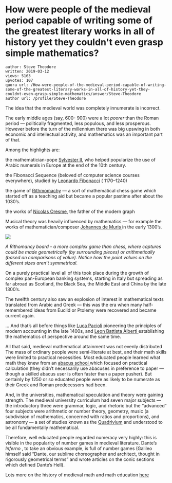 # How were people of the medieval period capable of writing some of the greatest literary works in all of history yet they couldn't even grasp simple mathematics?

	author: Steve Theodore
	written: 2019-03-12
	views: 5163
	upvotes: 107
	quora url: /How-were-people-of-the-medieval-period-capable-of-writing-some-of-the-greatest-literary-works-in-all-of-history-yet-they-couldnt-even-grasp-simple-mathematics/answer/Steve-Theodore
	author url: /profile/Steve-Theodore


The idea that the medieval world was completely innumerate is incorrect.

The early middle ages (say, 600- 900) were a lot _poorer_  than the Roman period — politically fragmented, less populous, and less prosperous. However before the turn of the millennium there was big upswing in both economic and intellectual activity, and mathematics was an important part of that.

Among the highlights are:

the mathematician-pope [Sylvester II](http://www-history.mcs.st-andrews.ac.uk/Biographies/Gerbert.html), who helped popularize the use of Arabic numerals in Europe at the end of the 10th century.

the Fibonacci Sequence (beloved of computer science courses everywhere), studied by [Leonardo Fibonacci](https://en.wikipedia.org/wiki/Fibonacci) ( 1170–1240)

the game of [Rithmomachy](https://en.wikipedia.org/wiki/Rithmomachy) — a sort of mathematical chess game which started off as a teaching aid but became a popular pastime after about the 1030’s.

the works of [Nicolas Oresme](http://www.homeofbob.com/science/teacherTools/graphing/info.html), the father of the modern graph

Musical theory was heavily influenced by mathematics — for example the works of mathematician/composer [Johannes de Muris ](https://en.wikipedia.org/wiki/Johannes_de_Muris)in the early 1300’s.

![](https://qph.fs.quoracdn.net/main-qimg-06b5bb3b39fe3c6a4fbea6b7e1ee999d)

_A Rithomancy board - a more complex game than chess, where captures could be made geometrically (by surrounding pieces) or arithmetically (based on comparisons of value). Notice how the point values on the different sizes aren’t symmetrical._ 

On a purely practical level all of this took place during the growth of complex pan-European banking systems, starting in Italy but spreading as far abroad as Scotland, the Black Sea, the Middle East and China by the late 1300’s.

The twelfth century also saw an explosion of interest in mathematical texts translated from Arabic and Greek — this was the era when many half-remembered ideas from Euclid or Ptolemy were recovered and became current again.

… And that’s all before things like [Luca Pacioli](https://en.wikipedia.org/wiki/Luca_Pacioli) pioneering the principles of modern accounting in the late 1400s, and [Leon Battista Alberti ](https://en.wikipedia.org/wiki/Leon_Battista_Alberti)establishing the mathematics of perspective around the same time.

All that said, medieval mathematical attainment was not evenly distributed The mass of ordinary people were semi-literate at best, and their math skills were limited to practical necessities. Most educated people learned what math they knew from an [abacus school ](https://en.wikipedia.org/wiki/Abacus_school)which focused on practical calculation (they didn’t necessarily use abacuses in preference to paper — though a skilled abacus user is often faster than a paper pusher). But certainly by 1250 or so educated people were as likely to be numerate as their Greek and Roman predecessors had been.

And, in the universities, mathematical speculation and theory were gaining strength. The medieval university curriculum had seven major subjects — the introductory three were grammar, logic, and rhetoric but the “advanced” four subjects were arithmetic or number theory, geometry, music (a subdivision of mathematics, concerned with ratios and proportions), and astronomy — a set of studies known as the [Quadrivium](https://en.wikipedia.org/wiki/Quadrivium) and understood to be all fundamentally mathematical.

Therefore, well educated people regarded numeracy very highly: this is visible in the popularity of number games in medieval literature. Dante’s _Inferno_ , to take an obvious example, is full of number games (Galileo himself said “Dante, our sublime choreographer and architect, thought in rigorously geometrical terms” and wrote articles on the conic sections which defined Dante’s Hell).



Lots more on the history of medieval math and math education [here](http://akira.ruc.dk/~jensh/Publications/2012%7ba%7d_History%20of%20Mathematics%20Education%20in%20the%20European%20Middle%20Ages_S.PDF)


